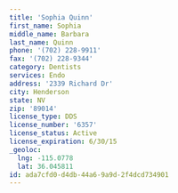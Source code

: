 ```yaml
---
title: 'Sophia Quinn'
first_name: Sophia
middle_name: Barbara
last_name: Quinn
phone: '(702) 228-9911'
fax: '(702) 228-9344'
category: Dentists
services: Endo
address: '2339 Richard Dr'
city: Henderson
state: NV
zip: '89014'
license_type: DDS
license_number: '6357'
license_status: Active
license_expiration: 6/30/15
_geoloc:
  lng: -115.0778
  lat: 36.045811
id: ada7cfd0-d4db-44a6-9a9d-2f4dcd734901
---
```

